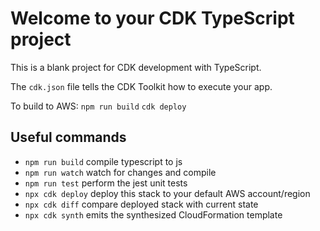 # Welcome to your CDK TypeScript project

This is a blank project for CDK development with TypeScript.

The `cdk.json` file tells the CDK Toolkit how to execute your app.

To build to AWS:
`npm run build`
`cdk deploy`

## Useful commands

- `npm run build` compile typescript to js
- `npm run watch` watch for changes and compile
- `npm run test` perform the jest unit tests
- `npx cdk deploy` deploy this stack to your default AWS account/region
- `npx cdk diff` compare deployed stack with current state
- `npx cdk synth` emits the synthesized CloudFormation template
